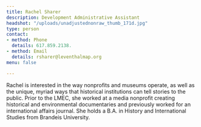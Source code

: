 ```yaml
---
title: Rachel Sharer
description: Development Administrative Assistant
headshot: "/uploads/unadjustednonraw_thumb_171d.jpg"
type: person
contact:
- method: Phone
  details: 617.859.2138.
- method: Email
  details: rsharer@leventhalmap.org
menu: false

---
```

Rachel is interested in the way nonprofits and museums operate, as well as the unique, myriad ways that historical institutions can tell stories to the public. Prior to the LMEC, she worked at a media nonprofit creating historical and environmental documentaries and previously worked for an international affairs journal. She holds a B.A. in History and International Studies from Brandeis University.